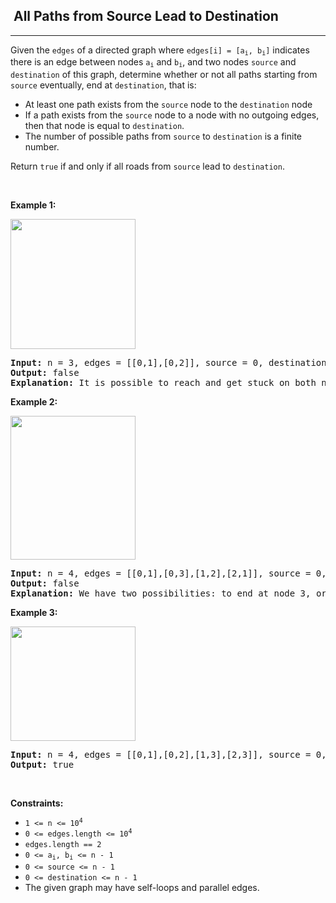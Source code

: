 <h2>  All Paths from Source Lead to Destination</h2><hr><div style="user-select: auto;"><p style="user-select: auto;">Given the <code style="user-select: auto;">edges</code> of a directed graph where <code style="user-select: auto;">edges[i] = [a<sub style="user-select: auto;">i</sub>, b<sub style="user-select: auto;">i</sub>]</code> indicates there is an edge between nodes <code style="user-select: auto;">a<sub style="user-select: auto;">i</sub></code> and <code style="user-select: auto;">b<sub style="user-select: auto;">i</sub></code>, and two nodes <code style="user-select: auto;">source</code> and <code style="user-select: auto;">destination</code> of this graph, determine whether or not all paths starting from <code style="user-select: auto;">source</code> eventually, end at <code style="user-select: auto;">destination</code>, that is:</p>

<ul style="user-select: auto;">
	<li style="user-select: auto;">At least one path exists from the <code style="user-select: auto;">source</code> node to the <code style="user-select: auto;">destination</code> node</li>
	<li style="user-select: auto;">If a path exists from the <code style="user-select: auto;">source</code> node to a node with no outgoing edges, then that node is equal to <code style="user-select: auto;">destination</code>.</li>
	<li style="user-select: auto;">The number of possible paths from <code style="user-select: auto;">source</code> to <code style="user-select: auto;">destination</code> is a finite number.</li>
</ul>

<p style="user-select: auto;">Return <code style="user-select: auto;">true</code> if and only if all roads from <code style="user-select: auto;">source</code> lead to <code style="user-select: auto;">destination</code>.</p>

<p style="user-select: auto;">&nbsp;</p>
<p style="user-select: auto;"><strong style="user-select: auto;">Example 1:</strong></p>
<img alt="" src="https://assets.leetcode.com/uploads/2019/03/16/485_example_1.png" style="width: 200px; height: 208px; user-select: auto;">
<pre style="user-select: auto;"><strong style="user-select: auto;">Input:</strong> n = 3, edges = [[0,1],[0,2]], source = 0, destination = 2
<strong style="user-select: auto;">Output:</strong> false
<strong style="user-select: auto;">Explanation:</strong> It is possible to reach and get stuck on both node 1 and node 2.
</pre>

<p style="user-select: auto;"><strong style="user-select: auto;">Example 2:</strong></p>
<img alt="" src="https://assets.leetcode.com/uploads/2019/03/16/485_example_2.png" style="width: 200px; height: 230px; user-select: auto;">
<pre style="user-select: auto;"><strong style="user-select: auto;">Input:</strong> n = 4, edges = [[0,1],[0,3],[1,2],[2,1]], source = 0, destination = 3
<strong style="user-select: auto;">Output:</strong> false
<strong style="user-select: auto;">Explanation:</strong> We have two possibilities: to end at node 3, or to loop over node 1 and node 2 indefinitely.
</pre>

<p style="user-select: auto;"><strong style="user-select: auto;">Example 3:</strong></p>
<img alt="" src="https://assets.leetcode.com/uploads/2019/03/16/485_example_3.png" style="width: 200px; height: 183px; user-select: auto;">
<pre style="user-select: auto;"><strong style="user-select: auto;">Input:</strong> n = 4, edges = [[0,1],[0,2],[1,3],[2,3]], source = 0, destination = 3
<strong style="user-select: auto;">Output:</strong> true
</pre>

<p style="user-select: auto;">&nbsp;</p>
<p style="user-select: auto;"><strong style="user-select: auto;">Constraints:</strong></p>

<ul style="user-select: auto;">
	<li style="user-select: auto;"><code style="user-select: auto;">1 &lt;= n &lt;= 10<sup style="user-select: auto;">4</sup></code></li>
	<li style="user-select: auto;"><code style="user-select: auto;">0 &lt;= edges.length &lt;= 10<sup style="user-select: auto;">4</sup></code></li>
	<li style="user-select: auto;"><code style="user-select: auto;">edges.length == 2</code></li>
	<li style="user-select: auto;"><code style="user-select: auto;">0 &lt;= a<sub style="user-select: auto;">i</sub>, b<sub style="user-select: auto;">i</sub> &lt;= n - 1</code></li>
	<li style="user-select: auto;"><code style="user-select: auto;">0 &lt;= source &lt;= n - 1</code></li>
	<li style="user-select: auto;"><code style="user-select: auto;">0 &lt;= destination &lt;= n - 1</code></li>
	<li style="user-select: auto;">The given graph may have self-loops and parallel edges.</li>
</ul>
</div>